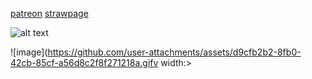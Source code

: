 [patreon](https://www.patreon.com/c/0_0zz/about) [strawpage](https://aroacebird.straw.page)



![alt text](https://encrypted-tbn0.gstatic.com/images?q=tbn:ANd9GcSW-aB0dAyJVT4hZA9J0vNJVwt2vMjjRSmmLRcpNzm27w&s) 

![image](https://github.com/user-attachments/assets/d9cfb2b2-8fb0-42cb-85cf-a56d8c2f8f271218a.gifv width:>
